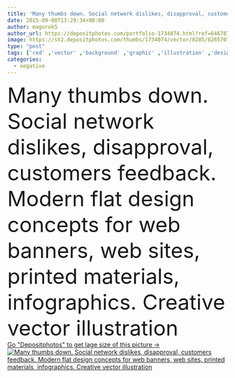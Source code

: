 ```yaml
---
title: 'Many thumbs down. Social network dislikes, disapproval, customers feedback'
date: 2015-09-08T13:29:34+00:00
author: magurok5
author_url: https://depositphotos.com/portfolio-1734074.html?ref=64678756
image: https://st2.depositphotos.com/thumbs/1734074/vector/8285/82857076/api_thumb_450.jpg?forcejpeg=true
type: "post"
tags: ['red' ,'vector' ,'background' ,'graphic' ,'illustration' ,'design' ,'business' ,'customer' ,'rate' ,'sign' ,'people' ,'success' ,'banner' ,'hand' ,'big' ,'symbol' ,'concept' ,'office' ,'suit' ,'finger' ,'thumb' ,'flat' ,'network' ,'internet' ,'down' ,'web' ,'negative' ,'bad' ,'many' ,'public' ,'team' ,'social' ,'poor' ,'gesture' ,'no' ,'review' ,'evaluation' ,'vote' ,'disappointed' ,'app' ,'unhappy' ,'complaint' ,'rejection' ,'comment' ,'estimate' ,'reject' ,'opinion' ,'feedback' ,'clients' ,'dislike' ]
categories: 
  - negative
---
```

<div aling="center">
            <font size="60"> Many thumbs down. Social network dislikes, disapproval, customers feedback. Modern flat design concepts for web banners, web sites, printed materials, infographics. Creative vector illustration</font>   
</div>
<div>
    <a href='https://st2.depositphotos.com/thumbs/1734074/vector/8285/82857076/api_thumb_450.jpg?forcejpeg=true?ref=64678756' target=_blank > Go "Depositphotos" to get lage size of this picture ->
        <img href='https://st2.depositphotos.com/thumbs/1734074/vector/8285/82857076/api_thumb_450.jpg?forcejpeg=true?ref=64678756' src='https://st2.depositphotos.com/1734074/8285/v/950/depositphotos_82857076-stock-illustration-many-thumbs-down-social-network.jpg?forcejpeg=true' alt='Many thumbs down. Social network dislikes, disapproval, customers feedback. Modern flat design concepts for web banners, web sites, printed materials, infographics. Creative vector illustration' >
    </a>
</div>
